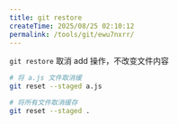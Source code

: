 ```yaml
---
title: git restore
createTime: 2025/08/25 02:10:12
permalink: /tools/git/ewu7nxrr/
---
```


`git restore` 取消 add 操作，不改变文件内容

```bash
# 将 a.js 文件取消缓
git reset --staged a.js

# 将所有文件取消缓存
git reset --staged .
```